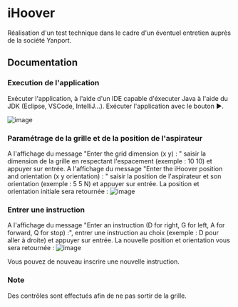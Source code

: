 # iHoover
Réalisation d'un test technique dans le cadre d'un éventuel entretien auprès de la société Yanport.

## Documentation

### Execution de l'application
Exécuter l'application, à l'aide d'un IDE capable d'éxecuter Java à l'aide du JDK (Eclipse, VSCode, IntelliJ...).
Exécuter l'application avec le bouton ▶️.

![image](https://github.com/HJRencontre/java_iHoover/assets/93084483/3d1ff7b2-e14e-42d9-aa12-dbb6eba38c1c)

### Paramétrage de la grille et de la position de l'aspirateur
A l'affichage du message "Enter the grid dimension (x y) : " saisir la dimension de la grille en respectant l'espacement (exemple : 10 10) et appuyer sur entrée.
A l'affichage du message "Enter the iHoover position and orientation (x y orientation) : " saisir la position de l'aspirateur et son orientation (exemple : 5 5 N) et appuyer sur entrée. 
La position et orientation initiale sera retournée :
![image](https://github.com/HJRencontre/java_iHoover/assets/93084483/64c20420-8ae8-4107-a636-c31339fcf629)


### Entrer une instruction
A l'affichage du message "Enter an instruction (D for right, G for left, A for forward, Q for stop) :", entrer une instruction au choix (exemple : D pour aller à droite) et appuyer sur entrée.
La nouvelle position et orientation vous sera retournée :
![image](https://github.com/HJRencontre/java_iHoover/assets/93084483/f46be8ae-952b-4200-aa22-d49c4d20ee38)

Vous pouvez de nouveau inscrire une nouvelle instruction.

### Note
Des contrôles sont effectués afin de ne pas sortir de la grille.


